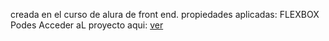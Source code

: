 creada en el curso de alura de front end.
propiedades aplicadas: FLEXBOX
Podes Acceder aL proyecto aqui:
[ver](https://https://cursos-alura-001.netlify.app/)
